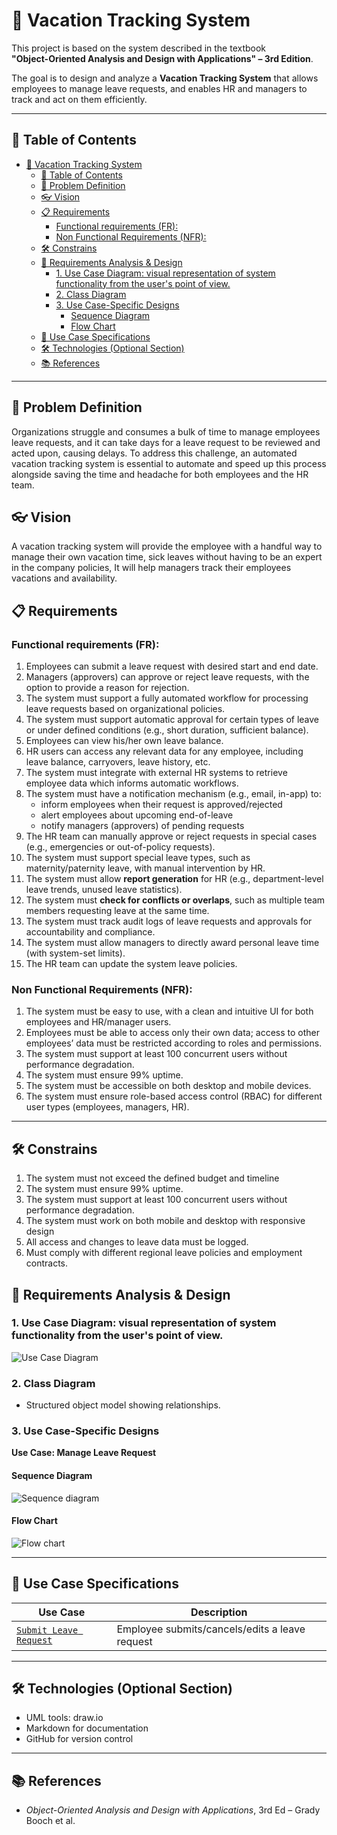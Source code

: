 # 🌴 Vacation Tracking System

This project is based on the system described in the textbook  
**"Object-Oriented Analysis and Design with Applications" – 3rd Edition**.

The goal is to design and analyze a **Vacation Tracking System** that allows employees to manage leave requests, and enables HR and managers to track and act on them efficiently.

---

## 📌 Table of Contents


- [🌴 Vacation Tracking System](#-vacation-tracking-system)
  - [📌 Table of Contents](#-table-of-contents)
  - [🧠 Problem Definition](#-problem-definition)
  - [👓 Vision](#-vision)
  - [📋 Requirements](#-requirements)
    - [Functional requirements (FR):](#functional-requirements-fr)
    - [Non Functional Requirements (NFR):](#non-functional-requirements-nfr)
  - [🛠 Constrains](#-constrains)
  - [🧠 Requirements Analysis \& Design](#-requirements-analysis--design)
    - [1. Use Case Diagram: visual representation of system functionality from the user's point of view.](#1-use-case-diagram-visual-representation-of-system-functionality-from-the-users-point-of-view)
    - [2. Class Diagram](#2-class-diagram)
    - [3. Use Case-Specific Designs](#3-use-case-specific-designs)
      - [Sequence Diagram](#sequence-diagram)
      - [Flow Chart](#flow-chart)
  - [📄 Use Case Specifications](#-use-case-specifications)
  - [🛠 Technologies (Optional Section)](#-technologies-optional-section)
  - [📚 References](#-references)
---

## 🧠 Problem Definition
Organizations struggle and consumes a bulk of time to manage employees leave requests, and it can take days for a leave request to be reviewed and acted upon, causing delays. To address this challenge, an automated vacation tracking system is essential to automate and speed up this process alongside saving the time and headache for both employees and the HR team.
## 👓 Vision
A vacation tracking system will provide the employee with a handful way to manage their own vacation time, sick leaves without having to be an expert in the company policies, It will help managers track their employees vacations and availability.
## 📋 Requirements
### Functional requirements (FR): 
1. Employees can submit a leave request with desired start and end date.  
2. Managers (approvers) can approve or reject leave requests, with the option to provide a reason for rejection.  
3. The system must support a fully automated workflow for processing leave requests based on organizational policies.  
4. The system must support automatic approval for certain types of leave or under defined conditions (e.g., short duration, sufficient balance).  
5. Employees can view his/her own leave balance.  
6. HR users can access any relevant data for any employee, including leave balance, carryovers, leave history, etc.  
7. The system must integrate with external HR systems to retrieve employee data which informs automatic workflows.  
8. The system must have a notification mechanism (e.g., email, in-app) to:  
    - inform employees when their request is approved/rejected  
    - alert employees about upcoming end-of-leave  
    - notify managers (approvers) of pending requests  
9. The HR team can manually approve or reject requests in special cases (e.g., emergencies or out-of-policy requests).  
10. The system must support special leave types, such as maternity/paternity leave, with manual intervention by HR.  
11. The system must allow **report generation** for HR (e.g., department-level leave trends, unused leave statistics).  
12. The system must **check for conflicts or overlaps**, such as multiple team members requesting leave at the same time.  
13. The system must track audit logs of leave requests and approvals for accountability and compliance.  
14. The system must allow managers to directly award personal leave time (with system-set limits).  
15. The HR team can update the system leave policies.  

### Non Functional Requirements (NFR): 
1. The system must be easy to use, with a clean and intuitive UI for both employees and HR/manager users.
2. Employees must be able to access only their own data; access to other employees’ data must be restricted according to roles and permissions.
3. The system must support at least 100 concurrent users without performance degradation.
4. The system must ensure 99% uptime.
5. The system must be accessible on both desktop and mobile devices.
6. The system must ensure role-based access control (RBAC) for different user types (employees, managers, HR).

---

## 🛠 Constrains
1. The system must not exceed the defined budget and timeline
2. The system must ensure 99% uptime.
3. The system must support at least 100 concurrent users without performance degradation.
4. The system must work on both mobile and desktop with responsive design
5. All access and changes to leave data must be logged.
6. Must comply with different regional leave policies and employment contracts.

## 🧠 Requirements Analysis & Design

### 1. Use Case Diagram: visual representation of system functionality from the user's point of view.
  ![Use Case Diagram](./diagrams/useCaseDiagram.png)

### 2. Class Diagram
- Structured object model showing relationships.

### 3. Use Case-Specific Designs
**Use Case: Manage Leave Request**  
#### Sequence Diagram 
  ![Sequence diagram](./diagrams/ManageLeaveRequestuseSequenceDiagrams.png)
#### Flow Chart 
  ![Flow chart](./diagrams/manageLeaveRequestFlowcharts.png)

---

## 📄 Use Case Specifications

| Use Case | Description |
|----------|-------------|
| [`Submit Leave Request`](use-cases/ManageLeaveRequest.md) | Employee submits/cancels/edits a leave request |

---

## 🛠 Technologies (Optional Section)

- UML tools: draw.io
- Markdown for documentation
- GitHub for version control

---

## 📚 References

- *Object-Oriented Analysis and Design with Applications*, 3rd Ed – Grady Booch et al.
